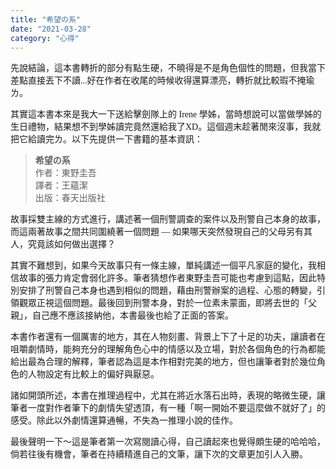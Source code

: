 ```yaml
---
title: "希望の系"
date: "2021-03-28"
category: "心得"
---
```


<style>
img{
    height: 700px;
}
p{
    font-family: "Microsoft JhengHei";
}
</style>

先說結論，這本書轉折的部分有點生硬，不曉得是不是角色個性的問題，但我當下差點直接丟下不讀...好在作者在收尾的時候收得還算漂亮，轉折就比較瑕不掩瑜ㄌ。

其實這本書本來是我大一下送給擊劍隊上的 Irene 學姊，當時想說可以當做學姊的生日禮物，結果想不到學姊讀完竟然還給我了XD。這個週末趁著閒來沒事，我就把它給讀完ㄌ。以下先提供一下書籍的基本資訊：

> <B>希望の系</B><br>
> 作者：東野圭吾<br>
> 譯者：王蘊潔<br>
> 出版：春天出版社<br>

故事採雙主線的方式進行，講述著一個刑警調查的案件以及刑警自己本身的故事，而這兩著故事之間共同圍繞著一個問題 — 如果哪天突然發現自己的父母另有其人，究竟該如何做出選擇？

其實不難想到，如果今天故事只有一條主線，單純講述一個平凡家庭的變化，我相信故事的張力肯定會弱化許多。筆者猜想作者東野圭吾可能也考慮到這點，因此特別安排了刑警自己本身也遇到相似的問題，藉由刑警辦案的過程、心態的轉變，引領觀眾正視這個問題。最後回到刑警本身，對於一位素未蒙面，即將去世的「父親」，自己應不應該接納他，本書最後也給了正面的答案。

本書作者還有一個厲害的地方，其在人物刻畫、背景上下了十足的功夫，讓讀者在咀嚼劇情時，能夠充分的理解角色心中的情感以及立場，對於各個角色的行為都能給出最為合理的解釋，筆者認為這是本作相對完美的地方，但也讓筆者對於幾位角色的人物設定有比較上的偏好與厭惡。

諸如開頭所述，本書在推理過程中，尤其在將近水落石出時，表現的略微生硬，讓筆者一度對作者筆下的劇情失望透頂，有一種「啊一開始不要這麼做不就好了」的感受。除此以外劇情還算通暢，不失為一推理小說的佳作。

最後聲明一下～這是筆者第一次寫閱讀心得，自己讀起來也覺得頗生硬的哈哈哈，倘若往後有機會，筆者在持續精進自己的文筆，讓下次的文章更加引人入勝。

